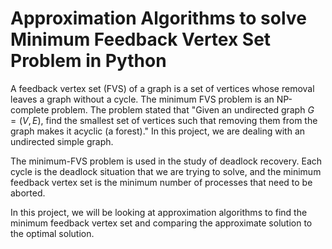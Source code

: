 # Approximation Algorithms to solve Minimum Feedback Vertex Set Problem in Python

A feedback vertex set (FVS) of a graph is a set of vertices whose removal leaves a graph without a cycle. The minimum FVS problem is an NP-complete problem. The problem stated that "Given an undirected graph $G=(V,E)$, find the smallest set of vertices such that removing them from the graph makes it acyclic (a forest)." In this project, we are dealing with an undirected simple graph.

The minimum-FVS problem is used in the study of deadlock recovery. Each cycle is the deadlock situation that we are trying to solve, and the minimum feedback vertex set is the minimum number of processes that need to be aborted.

In this project, we will be looking at approximation algorithms to find the minimum feedback vertex set and comparing the approximate solution to the optimal solution.

